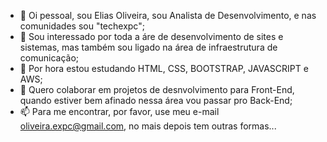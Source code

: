 - 👋 Oi pessoal, sou Elias Oliveira, sou Analista de Desenvolvimento, e nas comunidades sou "techexpc";
- 👀 Sou interessado por toda a áre de desenvolvimento de sites e sistemas, mas também sou ligado na área de infraestrutura de comunicação;
- 🌱 Por hora estou estudando HTML, CSS, BOOTSTRAP, JAVASCRIPT e AWS;
- 💞️ Quero colaborar em projetos de desnvolvimento para Front-End, quando estiver bem afinado nessa área vou passar pro Back-End;
- 📫 Para me encontrar, por favor, use meu e-mail oliveira.expc@gmail.com, no mais depois tem outras formas...
